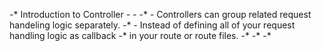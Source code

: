 -* Introduction to Controller *-
-*
-*    - Controllers can group related request handeling logic separately.
-*    - Instead of defining all of your request handling logic as callback
-*      in your route or route files.
-*
-*
-*